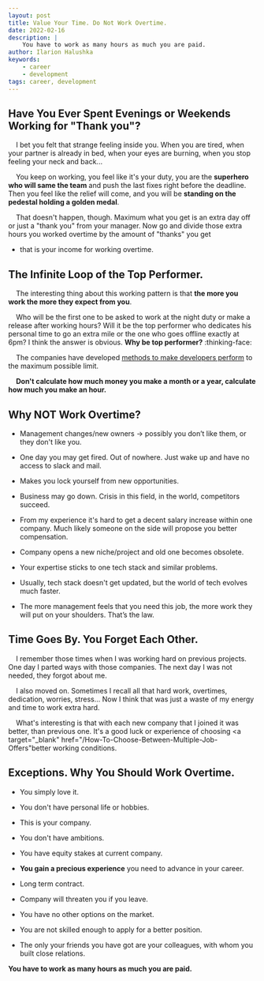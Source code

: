 ```yaml
---
layout: post
title: Value Your Time. Do Not Work Overtime.
date: 2022-02-16
description: |
    You have to work as many hours as much you are paid.
author: Ilarion Halushka
keywords:
    - career
    - development
tags: career, development
---
```


## Have You Ever Spent Evenings or Weekends Working for "Thank you"?
&nbsp;&nbsp;&nbsp; I bet you felt that strange feeling inside you.
When you are tired, when your partner is already in bed, when your eyes are burning,
when you stop feeling your neck and back...

&nbsp;&nbsp;&nbsp;  You keep on working, you feel like it's your duty, 
you are the **superhero who will same the team** and push the last fixes right before the deadline.
Then you feel like the relief will come, and you will be **standing on the pedestal holding a golden medal**.

&nbsp;&nbsp;&nbsp; That doesn't happen, though.
Maximum what you get is an extra day off or just a "thank you" from your manager.
Now go and divide those extra hours you worked overtime by the amount of "thanks" you get 
- that is your income for working overtime.


## The Infinite Loop of the Top Performer.
&nbsp;&nbsp;&nbsp; The interesting thing about this working pattern is that **the more you work the more they expect from you**.

&nbsp;&nbsp;&nbsp; Who will be the first one to be asked to work at the night duty or make a release after working hours?
Will it be the top performer who dedicates his personal time to go an extra mile or the one who goes offline exactly at 6pm?
I think the answer is obvious. **Why be top performer?** :thinking-face:

&nbsp;&nbsp;&nbsp; The companies have developed
<a target="_blank" href="/How-To-Make-Developers-Perform">methods to make developers perform</a>
to the maximum possible limit.

&nbsp;&nbsp;&nbsp; **Don't calculate how much money you make a month or a year, calculate how much you make an hour.**


## Why NOT Work Overtime?
* Management changes/new owners -> possibly you don’t like them, or they don't like you.
* One day you may get fired. Out of nowhere. Just wake up and have no access to slack and mail.
* Makes you lock yourself from new opportunities.
  

* Business may go down. Crisis in this field, in the world, competitors succeed.
* From my experience it's hard to get a decent salary increase within one company. 
  Much likely someone on the side will propose you better compensation.
* Company opens a new niche/project and old one becomes obsolete.


* Your expertise sticks to one tech stack and similar problems.
* Usually, tech stack doesn't get updated, but the world of tech evolves much faster.
* The more management feels that you need this job, the more work they will put on your shoulders. 
  That’s the law.


## Time Goes By. You Forget Each Other.
&nbsp;&nbsp;&nbsp; I remember those times when I was working hard on previous projects. 
One day I parted ways with those companies. The next day I was not needed, they forgot about me.

&nbsp;&nbsp;&nbsp;  I also moved on. 
Sometimes I recall all that hard work, overtimes, dedication, worries, stress... 
Now I think that was just a waste of my energy and time to work extra hard.

&nbsp;&nbsp;&nbsp; What's interesting is that with each new company that I joined it was better, than previous one. 
It's a good luck or experience of choosing
<a target="_blank" href="/How-To-Choose-Between-Multiple-Job-Offers"better working conditions</a>.

## Exceptions. Why You Should Work Overtime.
* You simply love it.
* You don't have personal life or hobbies.
* This is your company.
* You don't have ambitions.
* You have equity stakes at current company.
* **You gain a precious experience** you need to advance in your career.


* Long term contract.
* Company will threaten you if you leave.
* You have no other options on the market.
* You are not skilled enough to apply for a better position.
* The only your friends you have got are your colleagues, 
  with whom you built close relations.


**You have to work as many hours as much you are paid.**
